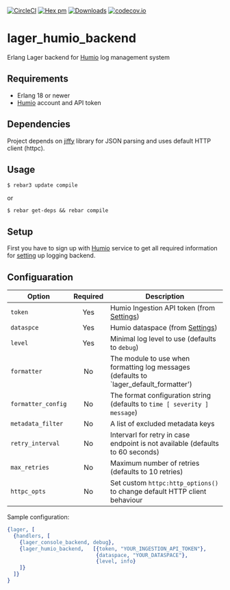 [![CircleCI](https://circleci.com/gh/tgrk/lager_humio_backend/tree/master.svg?style=svg)](https://circleci.com/gh/tgrk/lager_humio_backend/tree/master)
[![Hex pm](http://img.shields.io/hexpm/v/lager_humio_backend.svg?style=flat)](https://hex.pm/packages/lager_humio_backend)
[![Downloads](https://img.shields.io/hexpm/dt/urilib.svg)](https://hex.pm/packages/lager_humio_backend)
[![codecov.io](https://codecov.io/github/tgrk/lager_humio_backend/coverage.svg?branch=master)](https://codecov.io/github/tgrk/lager_humio_backend?branch=master)

# lager_humio_backend
Erlang Lager backend for [Humio][1] log management system

## Requirements

* Erlang 18 or newer
* [Humio][1] account and API token

## Dependencies

Project depends on [jiffy][3] library for JSON parsing and uses default HTTP client (httpc).

## Usage

```
$ rebar3 update compile
```
or

```
$ rebar get-deps && rebar compile
```

## Setup
First you have to sign up with [Humio][1] service to get all required information for [setting][2] up logging backend.

## Configuaration

| Option             | Required | Description                                    |
| ------------------ |:--------:| ---------------------------------------------- |
| `token`            | Yes      | Humio Ingestion API token (from [Settings][2]) |
| `dataspce`         | Yes      | Humio dataspace (from [Settings][2])           |
| `level`            | Yes      | Minimal log level to use (defaults to `debug`) |
| `formatter`        | No       | The module to use when formatting log messages (defaults to `lager_default_formatter') |
| `formatter_config` | No       | The format configuration string (defaults to `time [ severity ] message`) |
| `metadata_filter`  | No       | A list of excluded metadata keys |
| `retry_interval`   | No       | Intervarl for retry in case endpoint is not available (defaults to 60 seconds) |
| `max_retries`      | No       | Maximum number of retries (defaults to 10 retries) |
| `httpc_opts`       | No       | Set custom `httpc:http_options()` to change default HTTP client behaviour |

Sample configuration:
```erlang
{lager, [
  {handlers, [
    {lager_console_backend, debug},
    {lager_humio_backend,   [{token, "YOUR_INGESTION_API_TOKEN"},
                             {dataspace, "YOUR_DATASPACE"},
                             {level, info}
    ]}
  ]}
}

```

[1]: https://go.humio.com/docs/first-time-use/index.html
[2]: https://go.humio.com/docs/ingest-tokens/index.html
[3]: https://github.com/davisp/jiffy
